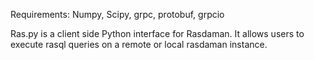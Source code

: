 Requirements: Numpy, Scipy, grpc, protobuf, grpcio


Ras.py is a client side Python interface for Rasdaman. It allows users to execute rasql queries on
a remote or local rasdaman instance.